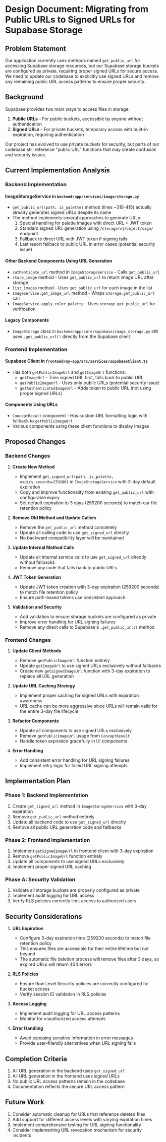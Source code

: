 # Design Document: Migrating from Public URLs to Signed URLs for Supabase Storage

## Problem Statement
Our application currently uses methods named `get_public_url` for accessing Supabase storage resources, but our Supabase storage buckets are configured as private, requiring proper signed URLs for secure access. We need to update our codebase to explicitly use signed URLs and remove any remaining public URL access patterns to ensure proper security.

## Background
Supabase provides two main ways to access files in storage:
1. **Public URLs** - For public buckets, accessible by anyone without authentication
2. **Signed URLs** - For private buckets, temporary access with built-in expiration, requiring authentication

Our project has evolved to use private buckets for security, but parts of our codebase still reference "public URL" functions that may create confusion and security issues.

## Current Implementation Analysis

### Backend Implementation

#### ImageStorageService in `backend/app/services/image/storage.py`
- `get_public_url(path, is_palette)` method (lines ~319-415) actually already generates signed URLs despite its name
- The method implements several approaches to generate URLs:
  1. Special handling for palette images with direct URL + JWT token
  2. Standard signed URL generation using `/storage/v1/object/sign/` endpoint
  3. Fallback to direct URL with JWT token if signing fails
  4. Last resort fallback to public URL in error cases (potential security issue)

#### Other Backend Components Using URL Generation
- `authenticate_url` method in `ImageStorageService` - Calls `get_public_url`
- `store_image` method - Uses `get_public_url` to return image URL after storage
- `list_images` method - Uses `get_public_url` for each image in the list
- `ImageService.get_image_url` method - Wraps `storage.get_public_url` call
- `ImageService.apply_color_palette` - Uses `storage.get_public_url` for verification

#### Legacy Components
- `ImageStorage` class in `backend/app/core/supabase/image_storage.py` still uses `.get_public_url()` directly from the Supabase client

### Frontend Implementation

#### Supabase Client in `frontend/my-app/src/services/supabaseClient.ts`
- Has both `getPublicImageUrl` and `getImageUrl` functions:
  - `getImageUrl` - Tries signed URL first, falls back to public URL
  - `getPublicImageUrl` - Uses only public URLs (potential security issue)
  - `getAuthenticatedImageUrl` - Adds token to public URL (not using proper signed URLs)

#### Components Using URLs
- `ConceptResult` component - Has custom URL formatting logic with fallback to `getPublicImageUrl`
- Various components using these client functions to display images

## Proposed Changes

### Backend Changes

1. **Create New Method**
   - Implement `get_signed_url(path, is_palette, expiry_seconds=259200)` in `ImageStorageService` with 3-day default expiration
   - Copy and improve functionality from existing `get_public_url` with configurable expiry
   - Set default expiration to 3 days (259200 seconds) to match our file retention policy

2. **Remove Old Method and Update Callers**
   - Remove the `get_public_url` method completely
   - Update all calling code to use `get_signed_url` directly
   - No backward compatibility layer will be maintained

3. **Update Internal Method Calls**
   - Update all internal service calls to use `get_signed_url` directly without fallbacks
   - Remove any code that falls back to public URLs

4. **JWT Token Generation**
   - Update JWT token creation with 3-day expiration (259200 seconds) to match file retention policy
   - Ensure path-based tokens use consistent approach

5. **Validation and Security**
   - Add validation to ensure storage buckets are configured as private
   - Improve error handling for URL signing failures
   - Remove any direct calls to Supabase's `.get_public_url()` method

### Frontend Changes

1. **Update Client Methods**
   - Remove `getPublicImageUrl` function entirely
   - Update `getImageUrl` to use signed URLs exclusively without fallbacks
   - Create new `getSignedImageUrl` function with 3-day expiration to replace all URL generation

2. **Update URL Caching Strategy**
   - Implement proper caching for signed URLs with expiration awareness
   - URL cache can be more aggressive since URLs will remain valid for the entire 3-day file lifecycle

3. **Refactor Components**
   - Update all components to use signed URLs exclusively
   - Remove `getPublicImageUrl` usage from `ConceptResult`
   - Handle token expiration gracefully in UI components

4. **Error Handling**
   - Add consistent error handling for URL signing failures
   - Implement retry logic for failed URL signing attempts

## Implementation Plan

### Phase 1: Backend Implementation

1. Create `get_signed_url` method in `ImageStorageService` with 3-day expiration
2. Remove `get_public_url` method entirely
3. Update all backend code to use `get_signed_url` directly
4. Remove all public URL generation code and fallbacks

### Phase 2: Frontend Implementation

1. Implement `getSignedImageUrl` in frontend client with 3-day expiration
2. Remove `getPublicImageUrl` function entirely
3. Update all components to use signed URLs exclusively
4. Implement proper signed URL caching

### Phase A: Security Validation

1. Validate all storage buckets are properly configured as private
2. Implement audit logging for URL access
3. Verify RLS policies correctly limit access to authorized users

## Security Considerations

1. **URL Expiration**
   - Configure 3-day expiration time (259200 seconds) to match file retention policy
   - This ensures files are accessible for their entire lifetime but not beyond
   - The automatic file deletion process will remove files after 3 days, so expired URLs will return 404 errors

2. **RLS Policies**
   - Ensure Row Level Security policies are correctly configured for bucket access
   - Verify session ID validation in RLS policies

3. **Access Logging**
   - Implement audit logging for URL access patterns
   - Monitor for unauthorized access attempts

4. **Error Handling**
   - Avoid exposing sensitive information in error messages
   - Provide user-friendly alternatives when URL signing fails

## Completion Criteria

1. All URL generation in the backend uses `get_signed_url`
2. All URL generation in the frontend uses signed URLs
3. No public URL access patterns remain in the codebase
4. Documentation reflects the secure URL access pattern

## Future Work

1. Consider automatic cleanup for URLs that reference deleted files
2. Add support for different access levels with varying expiration times
3. Implement comprehensive testing for URL signing functionality
4. Consider implementing URL revocation mechanism for security incidents 